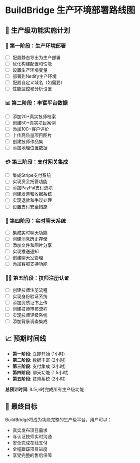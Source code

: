 # BuildBridge 生产环境部署路线图

## 🎯 生产级功能实施计划

### 🚀 第一阶段：生产环境部署
- [ ] 配置静态导出为生产部署
- [ ] 优化构建配置和性能
- [ ] 设置生产环境变量
- [ ] 部署到Netlify生产环境
- [ ] 配置自定义域名（如需要）
- [ ] 性能监控和分析设置

### 📊 第二阶段：丰富平台数据
- [ ] 添加20+真实技师档案
- [ ] 创建50+真实项目案例
- [ ] 添加100+客户评价
- [ ] 上传高质量项目图片
- [ ] 创建技师作品集
- [ ] 添加地理位置数据

### 💳 第三阶段：支付网关集成
- [ ] 集成Stripe支付系统
- [ ] 实现资金托管功能
- [ ] 添加PayPal支付选项
- [ ] 创建发票和收据系统
- [ ] 实现退款和争议处理
- [ ] 设置支付安全措施

### 💬 第四阶段：实时聊天系统
- [ ] 集成实时聊天功能
- [ ] 创建消息历史存储
- [ ] 添加文件和图片分享
- [ ] 实现推送通知
- [ ] 创建聊天室管理
- [ ] 添加客服支持功能

### 👨‍🔧 第五阶段：技师注册认证
- [ ] 创建技师注册流程
- [ ] 实现身份验证系统
- [ ] 添加资质证书上传
- [ ] 创建技师审核流程
- [ ] 实现技师评级系统
- [ ] 添加背景调查集成

## 📈 预期时间线
- **第一阶段**: 立即开始 (1小时)
- **第二阶段**: 数据丰富 (2小时)
- **第三阶段**: 支付集成 (2小时)
- **第四阶段**: 聊天功能 (1.5小时)
- **第五阶段**: 技师系统 (2小时)

**总预计时间**: 8.5小时完成所有生产级功能

## 🎉 最终目标
BuildBridge将成为功能完整的生产级平台，用户可以：
- 真实发布项目需求
- 与认证技师实时沟通
- 安全完成在线支付
- 全程跟踪项目进度
- 享受完整的售后保障
